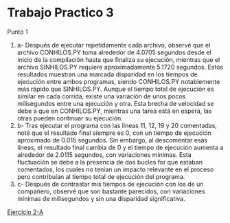 # Trabajo Practico 3
Punto 1
1) a- Después de ejecutar repetidamente cada archivo, observé que el archivo CONHILOS.PY toma alrededor de 4.0705 segundos desde el inicio de la compilación hasta que finaliza su ejecución, mientras que el archivo SINHILOS.PY requiere aproximadamente 5.1720 segundos. Estos resultados muestran una marcada disparidad en los tiempos de ejecución entre ambos programas, siendo CONHILOS.PY notablemente más rápido que SINHILOS.PY. Aunque el tiempo total de ejecución es similar en cada corrida, existe una variación de unos pocos milisegundos entre una ejecución y otra. Esta brecha de velocidad se debe a que en CONHILOS.PY, mientras una tarea está en espera, las otras pueden continuar su ejecución.
1) b- Tras ejecutar el programa con las líneas 11, 12, 19 y 20 comentadas, noté que el resultado final siempre es 0, con un tiempo de ejecución aproximado de 0.015 segundos. Sin embargo, al descomentar esas líneas, el resultado final cambia de 0 y el tiempo de ejecución aumenta a alrededor de 2.0115 segundos, con variaciones mínimas. Esta fluctuación se debe a la presencia de dos bucles for que estaban comentados, los cuales no tenían un impacto relevante en el proceso pero contribuían al tiempo total de ejecución del programa.
1) c- Después de contrastar mis tiempos de ejecución con los de un compañero, observé que son bastante parecidos, con variaciones mínimas de milisegundos y sin una disparidad significativa.

  [Ejercicio 2-A](https://github.com/bautistasoresi/ASO2024TPs/raw/main/TP3/arqtp3-2a.cc)
